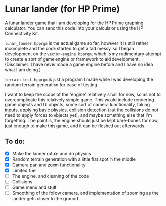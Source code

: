 # Lunar lander (for HP Prime)

A lunar lander game that I am developing for the HP Prime graphing calculator. You can send this code into your calculator using the HP Connectivity Kit.

`lunar_lander.hpprgm` is the actual game so far, however it is still rather incomplete and the code started to get a tad messy, so I began development on the `vector-engine.hpprgm`, which is my rudimentary attempt to create a sort of game engine or framework to aid development.
(Disclaimer: I have never made a game engine before and I have no idea what I am doing.)

`terrain-test.hpprgm` is just a program I made while I was developing the random terrain generation for ease of testing.

I want to keep the scope of the 'engine' relatively small for now, so as not to overcomplicate this relatively simple game.
This would include rendering game objects and UI objects, some sort of camera functionality, taking inputs, applying basic physics, collision detection (but the collisions do not need to apply forces to objects yet), and maybe something else that I'm forgetting.
The point is, the engine should just be kept bare-bones for now, just enough to make this game, and it can be fleshed out afterwards.

## To do:
- [x] Make the lander rotate and do physics 
- [x] Random terrain generation with a little flat spot in the middle
- [x] Camera pan and zoom functionality
- [x] Limited fuel
- [ ] The engine, and cleaning of the code
- [ ] Collisions
- [ ] Game menu and stuff
- [ ] Smoothing of the follow camera, and implementation of zooming as the lander gets closer to the ground
